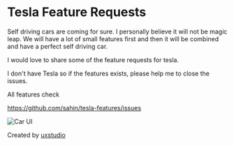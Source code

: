 # Tesla Feature Requests


Self driving cars are coming for sure. I personally believe it will not be magic leap. We will have a lot of small features first and then it will be combined and have a perfect self driving car.

I would love to share some of the feature requests for tesla.


I don't have Tesla so if the features exists, please help me to close the issues.

All features check 

https://github.com/sahin/tesla-features/issues


![Car UI](https://d13yacurqjgara.cloudfront.net/users/1046428/screenshots/2691647/selfdriving_2.gif)

Created by [uxstudio](https://dribbble.com/shots/2691647-The-UX-of-Fully-Autonomous-Cars)




























































































